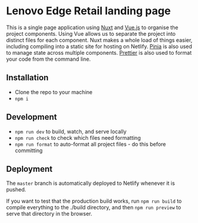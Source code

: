 # Lenovo Edge Retail landing page

This is a single page application using [Nuxt](https://nuxt.com/) and [Vue.js](https://vuejs.org/) to organise the project components. Using Vue allows us to separate the project into distinct files for each component. Nuxt makes a whole load of things easier, including compiling into a static site for hosting on Netlify. [Pinia](https://pinia.vuejs.org/) is also used to manage state across multiple components. [Prettier](https://prettier.io/) is also used to format your code from the command line.

## Installation

- Clone the repo to your machine
- `npm i`

## Development

- `npm run dev` to build, watch, and serve locally
- `npm run check` to check which files need formatting
- `npm run format` to auto-format all project files - do this before committing

## Deployment

The `master` branch is automatically deployed to Netlify whenever it is pushed.

If you want to test that the production build works, run `npm run build` to compile everything to the ./build directory, and then `npm run preview` to serve that directory in the browser.
